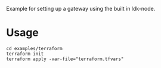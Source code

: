 Example for setting up a gateway using the built in ldk-node.

# Usage
```
cd examples/terraform
terraform init
terraform apply -var-file="terraform.tfvars"
```
